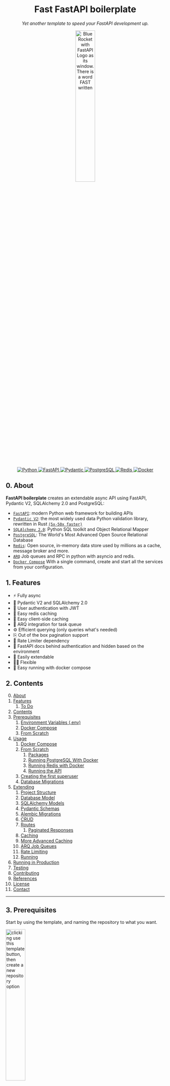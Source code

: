 <h1 align="center"> Fast FastAPI boilerplate</h1>
<p align="center" markdown=1>
  <i>Yet another template to speed your FastAPI development up.</i>
</p>

<p align="center">
  <a href="https://github.com/igormagalhaesr/FastAPI-boilerplate">
    <img src="https://user-images.githubusercontent.com/43156212/277095260-ef5d4496-8290-4b18-99b2-0c0b5500504e.png" alt="Blue Rocket with FastAPI Logo as its window. There is a word FAST written" width="35%" height="auto">
  </a>
</p>

<p align="center">
  <a href="">
      <img src="https://img.shields.io/badge/Python-3776AB?style=for-the-badge&logo=python&logoColor=white" alt="Python">
  </a>
  <a href="https://fastapi.tiangolo.com">
      <img src="https://img.shields.io/badge/FastAPI-005571?style=for-the-badge&logo=fastapi" alt="FastAPI">
  </a>
  <a href="https://docs.pydantic.dev/2.4/">
      <img src="https://img.shields.io/badge/Pydantic-E92063?logo=pydantic&logoColor=fff&style=for-the-badge" alt="Pydantic">
  </a>
  <a href="https://www.postgresql.org">
      <img src="https://img.shields.io/badge/PostgreSQL-316192?style=for-the-badge&logo=postgresql&logoColor=white" alt="PostgreSQL">
  </a>
  <a href="https://redis.io">
      <img src="https://img.shields.io/badge/Redis-DC382D?logo=redis&logoColor=fff&style=for-the-badge" alt="Redis">
  </a>
  <a href="https://docs.docker.com/compose/">
      <img src="https://img.shields.io/badge/Docker-2496ED?logo=docker&logoColor=fff&style=for-the-badge" alt="Docker">
  </a>
</p>

## 0. About
**FastAPI boilerplate** creates an extendable async API using FastAPI, Pydantic V2, SQLAlchemy 2.0 and PostgreSQL:
- [`FastAPI`](https://fastapi.tiangolo.com): modern Python web framework for building APIs
- [`Pydantic V2`](https://docs.pydantic.dev/2.4/): the most widely used data Python validation library, rewritten in Rust [`(5x-50x faster)`](https://docs.pydantic.dev/latest/blog/pydantic-v2-alpha/)
- [`SQLAlchemy 2.0`](https://docs.sqlalchemy.org/en/20/changelog/whatsnew_20.html): Python SQL toolkit and Object Relational Mapper
- [`PostgreSQL`](https://www.postgresql.org): The World's Most Advanced Open Source Relational Database
- [`Redis`](https://redis.io): Open source, in-memory data store used by millions as a cache, message broker and more.
- [`ARQ`](https://arq-docs.helpmanual.io) Job queues and RPC in python with asyncio and redis.
- [`Docker Compose`](https://docs.docker.com/compose/) With a single command, create and start all the services from your configuration.

## 1. Features
- ⚡️ Fully async
- 🚀 Pydantic V2 and SQLAlchemy 2.0
- 🔐 User authentication with JWT
- 🏬 Easy redis caching
- 👜 Easy client-side caching
- 🚦 ARQ integration for task queue
- ⚙️ Efficient querying (only queries what's needed)
- ⎘ Out of the box pagination support
- 🛑 Rate Limiter dependency
- 👮 FastAPI docs behind authentication and hidden based on the environment
- 🦾 Easily extendable
- 🤸‍♂️ Flexible
- 🚚 Easy running with docker compose

## 2. Contents
0. [About](#0-about)
1. [Features](#1-features)
    1. [To Do](#11-to-do)
2. [Contents](#2-contents)
3. [Prerequisites](#3-prerequisites)
    1. [Environment Variables (.env)](#31-environment-variables-env)
    2. [Docker Compose](#32-docker-compose-preferred)
    3. [From Scratch](#33-from-scratch)
4. [Usage](#4-usage)
    1. [Docker Compose](#41-docker-compose)
    2. [From Scratch](#42-from-scratch)
        1. [Packages](#421-packages)
        2. [Running PostgreSQL With Docker](#422-running-postgresql-with-docker)
        3. [Running Redis with Docker](#423-running-redis-with-docker)
        4. [Running the API](#424-running-the-api)
    3. [Creating the first superuser](#43-creating-the-first-superuser)
    4. [Database Migrations](#44-database-migrations)
5. [Extending](#5-extending)
    1. [Project Structure](#51-project-structure)
    2. [Database Model](#52-database-model)
    3. [SQLAlchemy Models](#53-sqlalchemy-models)
    4. [Pydantic Schemas](#54-pydantic-schemas)
    5. [Alembic Migrations](#55-alembic-migrations)
    6. [CRUD](#56-crud)
    7. [Routes](#57-routes)
        1. [Paginated Responses](#571-paginated-responses)
    8. [Caching](#58-caching)
    9. [More Advanced Caching](#59-more-advanced-caching)
    10. [ARQ Job Queues](#510-arq-job-queues)
    11. [Rate Limiting](#511-rate-limiting)
    12. [Running](#512-running)
6. [Running in Production](#6-running-in-production)
7. [Testing](#7-testing)
8. [Contributing](#8-contributing)
9. [References](#9-references)
10. [License](#10-license)
11. [Contact](#11-contact)

___
## 3. Prerequisites
Start by using the template, and naming the repository to what you want.
<p align="left">
    <img src="https://user-images.githubusercontent.com/43156212/277866726-975d1c98-b1c9-4c8e-b4bd-001c8a5728cb.png" alt="clicking use this template button, then create a new repository option" width="35%" height="auto">
</p>

Then clone your created repository (I'm using the base for the example)
```sh
git clone https://github.com/igormagalhaesr/FastAPI-boilerplate
```

### 3.1 Environment Variables (.env)
And create a ".env" file:

Then create a `.env` file:
```sh
touch .env
```

Inside of `.env`, create the following app settings variables:
```
# ------------- app settings ------------- 
APP_NAME="Your app name here"
APP_DESCRIPTION="Your app description here"
APP_VERSION="0.1"
CONTACT_NAME="Your name"
CONTACT_EMAIL="Your email"
LICENSE_NAME="The license you picked"
```

For the database ([`if you don't have a database yet, click here`]()), create:
```
# ------------- database -------------
POSTGRES_USER="your_postgres_user"
POSTGRES_PASSWORD="your_password"
POSTGRES_SERVER="your_server" # default localhost
POSTGRES_PORT=5432 
POSTGRES_DB="your_db"
```

For crypt:
Start by running
```sh
openssl rand -hex 32
```

And then create in `.env`:
```
# ------------- crypt -------------
SECRET_KEY= # result of openssl rand -hex 32
ALGORITHM= # pick an algorithm, default HS256
ACCESS_TOKEN_EXPIRE_MINUTES= # minutes until token expires, default 30
```

Then for the first admin user:
```
# ------------- admin -------------
ADMIN_NAME="your_name"
ADMIN_EMAIL="your_email"
ADMIN_USERNAME="your_username"
ADMIN_PASSWORD="your_password"
```

For redis caching:
```
# ------------- redis -------------
REDIS_CACHE_HOST="your_host" # default "localhost", if using docker compose you should user "redis"
REDIS_CACHE_PORT=6379
```

And for client-side caching:
```
# ------------- redis cache -------------
REDIS_CACHE_HOST="your_host" # default "localhost", if using docker compose you should user "redis"
REDIS_CACHE_PORT=6379
```

For ARQ Job Queues:
```
# ------------- redis queue -------------
REDIS_CACHE_HOST="your_host" # default "localhost", if using docker compose you should use "db"
REDIS_CACHE_PORT=6379
```
> **Warning** 
> You may use the same redis for both caching and queue while developing, but the recommendation is using two separate containers for production.

To create the first tier:
```
# ------------- first tier -------------
TIER_NAME="free"
```

For the rate limiter:
```
# ------------- redis rate limit -------------
REDIS_RATE_LIMIT_HOST="localhost"   # default="localhost"
REDIS_RATE_LIMIT_PORT=6379          # default=6379


# ------------- default rate limit settings -------------
DEFAULT_RATE_LIMIT_LIMIT=10         # default=10
DEFAULT_RATE_LIMIT_PERIOD=3600      # default=3600
```

For tests (optional to run):
```
# ------------- test -------------
TEST_NAME="Tester User"
TEST_EMAIL="test@tester.com"
TEST_USERNAME="testeruser"
TEST_PASSWORD="Str1ng$t"
```

And Finally the environment:
```
# ------------- environment -------------
ENVIRONMENT="local"
```
`ENVIRONMENT` can be one of `local`, `staging` and `production`, defaults to local, and changes the behavior of api `docs` endpoints:
- **local:** `/docs`, `/redoc` and `/openapi.json` available
- **staging:** `/docs`, `/redoc` and `/openapi.json` available for superusers
- **production:** `/docs`, `/redoc` and `/openapi.json` not available

### 3.2 Docker Compose (preferred)
To do it using docker compose, ensure you have docker and docker compose installed, then:
While in the base project directory (FastAPI-boilerplate here), run:

```sh
docker compose up
```

You should have a `web` container, `postgres` container, a `worker` container and a `redis` container running.  
Then head to `http://127.0.0.1:8000/docs`.

### 3.3 From Scratch
Install poetry:
```sh
pip install poetry
```

## 4. Usage

### 4.1 Docker Compose
If you used docker compose, your setup is done. You just need to ensure that when you run (while in the base folder):

```sh
docker compose up
```

You get the following outputs (in addition to many other outputs):
```sh
fastapi-boilerplate-worker-1  | ... redis_version=x.x.x mem_usage=999K clients_connected=1 db_keys=0
...
fastapi-boilerplate-db-1      | ... [1] LOG:  database system is ready to accept connections
...
fastapi-boilerplate-web-1     | INFO:     Application startup complete.
```

So you may skip to [5. Extending](#5-extending).

### 4.2 From Scratch

#### 4.2.1. Packages
In the `src` directory, run to install required packages:
```sh
poetry install
```
Ensuring it ran without any problem.

#### 4.2.2. Running PostgreSQL With Docker
> [!NOTE]
> If you already have a PostgreSQL running, you may skip this step.

Install docker if you don't have it yet, then run:
```sh
docker pull postgres
```

And pick the port, name, user and password, replacing the fields:
```sh
docker run -d \
    -p {PORT}:{PORT} \
    --name {NAME} \
    -e POSTGRES_PASSWORD={PASSWORD} \
    -e POSTGRES_USER={USER} \
    postgres
```

Such as:
```sh
docker run -d \
    -p 5432:5432 \
    --name postgres \
    -e POSTGRES_PASSWORD=1234 \
    -e POSTGRES_USER=postgres \
    postgres
```

#### 4.2.3. Running redis With Docker
> [!NOTE]
> If you already have a redis running, you may skip this step.

Install docker if you don't have it yet, then run:
```sh
docker pull redis:alpine
```

And pick the name and port, replacing the fields:
```sh
docker run -d \
  --name {NAME}  \
  -p {PORT}:{PORT} \
redis:alpine
```

Such as
```sh
docker run -d \
  --name redis  \
  -p 6379:6379 \
redis:alpine
```

#### 4.2.4. Running the API
While in the `src` folder, run to start the application with uvicorn server:
```sh
poetry run uvicorn app.main:app --reload
```
> [!TIP]
> The --reload flag enables auto-reload once you change (and save) something in the project

### 4.3 Creating the first superuser
#### 4.3.1 Docker Compose

> [!WARNING]
> Make sure DB and tables are created before running create_superuser (db should be running and the api should run at least once before)

If you are using docker compose, you should uncomment this part of the docker-compose.yml:
```
  # #-------- uncomment to create first superuser --------
  # create_superuser:
  #   build: 
  #     context: .
  #     dockerfile: Dockerfile
  #   env_file:
  #     - ./src/.env
  #   depends_on:
  #     - db
  #   command: python -m src.scripts.create_first_superuser
  #   volumes:
  #     - ./src:/code/src
```

Getting:
```
  #-------- uncomment to create first superuser --------
  create_superuser:
    build: 
      context: .
      dockerfile: Dockerfile
    env_file:
      - ./src/.env
    depends_on:
      - db
    command: python -m src.scripts.create_first_superuser
    volumes:
      - ./src:/code/src
```

While in the base project folder run to start the services:
```sh
docker-compose up -d
```

It will automatically run the create_superuser script as well, but if you want to rerun eventually:
```sh
docker-compose run --rm create_superuser
```

to stop the create_superuser service:
```sh
docker-compose stop create_superuser
```

#### 4.3.2 From Scratch
While in the `src` folder, run (after you started the application at least once to create the tables):
```sh
poetry run python -m scripts.create_first_superuser
```

### 4.3.3 Creating the first tier

> [!WARNING]
> Make sure DB and tables are created before running create_tier (db should be running and the api should run at least once before)

To create the first tier it's similar, you just replace `create_superuser` for `create_tier` service or `create_first_superuser` to `create_first_tier` for scripts. If using `docker compose`, do not forget to uncomment the `create_tier` service in `docker-compose.yml`.

### 4.4 Database Migrations
While in the `src` folder, run Alembic migrations:
```sh
poetry run alembic revision --autogenerate
```

And to apply the migration
```sh
poetry run alembic upgrade head
```

[!NOTE]
> If you do not have poetry, you may run it without poetry after running `pip install alembic`

## 5. Extending 
### 5.1 Project Structure
First, you may want to take a look at the project structure and understand what each file is doing.
```sh
.                                      # FastAPI-boilerplate folder. Rename it to suit your project name
├── Dockerfile                         # Dockerfile for building the application container.
├── LICENSE.md                         # License file for the project.
├── README.md                          # Project README providing information and instructions.
├── docker-compose.yml                 # Docker Compose file for defining multi-container applications.
│
└── src                                # Source code directory.
    ├── __init__.py                    # Initialization file for the src package.
    ├── alembic.ini                    # Configuration file for Alembic (database migration tool).
    ├── poetry.lock                    # Poetry lock file specifying exact versions of dependencies.
    ├── pyproject.toml                 # Configuration file for Poetry, lists project dependencies.
    │
    ├── app                            # Main application directory.
    │   ├── __init__.py                # Initialization file for the app package.
    │   ├── main.py                    # Entry point that imports and creates the FastAPI application instance.
    │   ├── worker.py                  # Worker script for handling background tasks.
    │   │
    │   ├── api                        # Folder containing API-related logic.
    │   │   ├── __init__.py
    │   │   ├── dependencies.py        # Defines dependencies that can be reused across the API endpoints.
    │   │   ├── exceptions.py          # Contains custom exceptions for the API.
    │   │   ├── paginated.py           # Utilities for paginated responses in APIs.
    │   │   │
    │   │   └── v1                     # Version 1 of the API.
    │   │       ├── __init__.py
    │   │       ├── login.py           # API routes related to user login.
    │   │       ├── logout.py          # API routes related to user logout (token blacklist).
    │   │       ├── posts.py           # API routes related to posts.
    │   │       ├── rate_limits.py     # API routes for rate limiting features.
    │   │       ├── tasks.py           # API routes related to background tasks.
    │   │       ├── tiers.py           # API routes for handling different user tiers.
    │   │       └── users.py           # API routes related to user management.
    │   │
    │   ├── core                       # Core utilities and configurations for the application.
    │   │   ├── __init__.py
    │   │   ├── cache.py               # Utilities related to caching.
    │   │   ├── config.py              # Application configuration settings.
    │   │   ├── database.py            # Database connectivity and session management.
    │   │   ├── exceptions.py          # Contains core custom exceptions for the application.
    │   │   ├── logger.py              # Logging utilities.
    │   │   ├── models.py              # Base models for the application.
    │   │   ├── queue.py               # Utilities related to task queues.
    │   │   ├── rate_limit.py          # Rate limiting utilities and configurations.
    │   │   ├── security.py            # Security utilities like password hashing and token generation.
    │   │   └── setup.py               # File defining settings and FastAPI application instance definition.
    │   │
    │   ├── crud                       # CRUD operations for the application.
    │   │   ├── __init__.py
    │   │   ├── crud_base.py           # Base CRUD operations class that can be extended by other CRUD modules.
    │   │   ├── crud_posts.py          # CRUD operations for posts.
    │   │   ├── crud_rate_limit.py     # CRUD operations for rate limiting configurations.
    │   │   ├── crud_tier.py           # CRUD operations for user tiers.
    │   │   ├── crud_token_blaclist.py # CRUD operations for token blacklist.
    │   │   ├── crud_users.py          # CRUD operations for users.
    │   │   └── helper.py              # Helper functions for CRUD operations.
    │   │
    │   ├── models                     # ORM models for the application.
    │   │   ├── __init__.py
    │   │   ├── post.py                # ORM model for posts.
    │   │   ├── rate_limit.py          # ORM model for rate limiting configurations.
    │   │   ├── tier.py                # ORM model for user tiers.
    │   │   ├── token_blacklist.py                # ORM model for token blacklist.
    │   │   └── user.py                # ORM model for users.
    │   │
    │   ├── schemas                    # Pydantic schemas for data validation.
    │   │   ├── __init__.py
    │   │   ├── job.py                 # Schemas related to background jobs.
    │   │   ├── post.py                # Schemas related to posts.
    │   │   ├── rate_limit.py          # Schemas for rate limiting configurations.
    │   │   ├── tier.py                # Schemas for user tiers.
    │   │   ├── token_blacklist.py     # Schemas for token blacklist.
    │   │   └── user.py                # Schemas related to users.
    │   │
    │   └── logs                       # Directory for log files.
    │       └── app.log                # Application log file.
    │
    ├── migrations                     # Directory for Alembic migrations.
    │   ├── README                     # General info and guidelines for migrations.
    │   ├── env.py                     # Environment configurations for Alembic.
    │   ├── script.py.mako             # Template script for migration generation.
    │   │
    │   └── versions                   # Folder containing individual migration scripts.
    │       └── README.MD
    │
    ├── scripts                        # Utility scripts for the project.
    │   ├── __init__.py
    │   ├── create_first_superuser.py  # Script to create the first superuser in the application.
    │   └── create_first_tier.py       # Script to create the first user tier in the application.
    │
    └── tests                          # Directory containing all the tests.
        ├── __init__.py                # Initialization file for the tests package.
        ├── conftest.py                # Configuration and fixtures for pytest.
        ├── helper.py                  # Helper functions for writing tests.
        └── test_user.py               # Tests related to the user model and endpoints.
```

### 5.2 Database Model
Create the new entities and relationships and add them to the model <br>
![diagram](https://user-images.githubusercontent.com/43156212/284426387-bdafc637-0473-4b71-890d-29e79da288cf.png)

#### 5.2.1 Token Blacklist
Note that this table is used to blacklist the `JWT` tokens (it's how you log a user out) <br>
![diagram](https://user-images.githubusercontent.com/43156212/284426382-b2f3c0ca-b8ea-4f20-b47e-de1bad2ca283.png)

### 5.3 SQLAlchemy Models
Inside `app/models`, create a new `entity.py` for each new entity (replacing entity with the name) and define the attributes according to [SQLAlchemy 2.0 standards](https://docs.sqlalchemy.org/en/20/orm/mapping_styles.html#orm-mapping-styles):

> [!WARNING]
> Note that since it inherits from `Base`, the new model is mapped as a python `dataclass`, so optional attributes (arguments with a default value) should be defined after required  attributes.

```python
from sqlalchemy import String, DateTime
from sqlalchemy.orm import Mapped, mapped_column, relationship

from app.core.database import Base

class Entity(Base):
  __tablename__ = "entity"

  id: Mapped[int] = mapped_column(
    "id", autoincrement=True, nullable=False, unique=True, primary_key=True, init=False
  )
  name: Mapped[str] = mapped_column(String(30))
  ...
```

### 5.4 Pydantic Schemas
Inside `app/schemas`, create a new `entity.py` for for each new entity (replacing entity with the name) and create the schemas according to [Pydantic V2](https://docs.pydantic.dev/latest/#pydantic-examples) standards:
```python
from typing import Annotated

from pydantic import BaseModel, EmailStr, Field, HttpUrl, ConfigDict

class EntityBase(BaseModel):
  name: Annotated[
    str, 
    Field(min_length=2, max_length=30, examples=["Entity Name"])
    ...
  ]

class Entity(EntityBase):
  ...

class EntityRead(EntityBase):
  ...

class EntityCreate(EntityBase):
  ...

class EntityCreateInternal(EntityCreate):
  ...

class EntityUpdate(BaseModel):
  ...

class EntityUpdateInternal(BaseModel):
  ...

class EntityDelete(BaseModel):
    model_config = ConfigDict(extra='forbid')

    is_deleted: bool
    deleted_at: datetime

```

### 5.5 Alembic Migrations
Then, while in the `src` folder, run Alembic migrations:
```sh
poetry run alembic revision --autogenerate
```

And to apply the migration
```sh
poetry run alembic upgrade head
```

### 5.6 CRUD
Inside `app/crud`, create a new `crud_entities.py` inheriting from `CRUDBase` for each new entity:
```python
from app.crud.crud_base import CRUDBase
from app.models.entity import Entity
from app.schemas.entity import EntityCreateInternal, EntityUpdate, EntityUpdateInternal, EntityDelete

CRUDEntity = CRUDBase[Entity, EntityCreateInternal, EntityUpdate, EntityUpdateInternal, EntityDelete]
crud_entity = CRUDEntity(Entity)
```

So, for users:
```python
# crud_users.py
from app.model.user import User
from app.schemas.user import UserCreateInternal, UserUpdate, UserUpdateInternal, UserDelete

CRUDUser = CRUDBase[User, UserCreateInternal, UserUpdate, UserUpdateInternal, UserDelete]
crud_users = CRUDUser(User)
```
#### 5.6.1 Get
When actually using the crud in an endpoint, to get data you just pass the database connection and the attributes as kwargs:
```python
# Here I'm getting the first user with email == user.email (email is unique in this case)
user = await crud_users.get(db=db, email=user.email)
```

#### 5.6.2 Get Multi
To get a list of objects with the attributes, you should use the get_multi:
```python
# Here I'm getting at most 10 users with the name 'User Userson' except for the first 3
user = await crud_users.get_multi(
  db=db,
  offset=3,
  limit=100,
  name="User Userson"
)
```
> [!WARNING]
> Note that get_multi returns a python `dict`.

Which will return a python dict with the following structure:
```javascript
{
  "data": [
    {
      "id": 4,
      "name": "User Userson",
      "username": "userson4",
      "email": "user.userson4@example.com",
      "profile_image_url": "https://profileimageurl.com"
    },
    {
      "id": 5,
      "name": "User Userson",
      "username": "userson5",
      "email": "user.userson5@example.com",
      "profile_image_url": "https://profileimageurl.com"
    }
  ],
  "total_count": 2,
  "has_more": false,
  "page": 1,
  "items_per_page": 10
}
```

#### 5.6.3 Create
To create, you pass a `CreateSchemaType` object with the attributes, such as a `UserCreate` pydantic schema:
```python
from app.core.schemas.user import UserCreate

# Creating the object
user_internal = UserCreate(
  name="user",
  username="myusername",
  email="user@example.com"
)

# Passing the object to be created
crud_users.create(db=db, object=user_internal)
```

#### 5.6.4 Exists
To just check if there is at least one row that matches a certain set of attributes, you should use `exists`
```python
# This queries only the email variable
# It returns True if there's at least one or False if there is none
crud_users.exists(db=db, email=user@example.com)
```

#### 5.6.5 Count
You can also get the count of a certain object with the specified filter:
```python
# Here I'm getting the count of users with the name 'User Userson'
user = await crud_users.count(
  db=db,
  name="User Userson"
)
```

#### 5.6.6 Update
To update you pass an `object` which may be a `pydantic schema` or just a regular `dict`, and the kwargs.
You will update with `objects` the rows that match your `kwargs`.
```python
# Here I'm updating the user with username == "myusername". 
# #I'll change his name to "Updated Name"
crud_users.update(db=db, object={name="Updated Name"}, username="myusername")
```

#### 5.6.7 Delete
To delete we have two options:
- db_delete: actually deletes the row from the database
- delete: 
    - adds `"is_deleted": True` and `deleted_at: datetime.utcnow()` if the model inherits from `PersistentDeletion` (performs a soft delete), but keeps the object in the database.
    - actually deletes the row from the database if the model does not inherit from `PersistentDeletion`

```python
# Here I'll just change is_deleted to True
crud_users.delete(db=db, username="myusername")

# Here I actually delete it from the database
crud_users.db_delete(db=db, username="myusername")
```

#### 5.6.8 Get Joined
To retrieve data with a join operation, you can use the get_joined method from your CRUD module. Here's how to do it:

```python
# Fetch a single record with a join on another model (e.g., User and Tier).
result = await crud_users.get_joined(
    db=db,  # The SQLAlchemy async session.
    join_model=Tier,  # The model to join with (e.g., Tier).
    schema_to_select=UserSchema,  # Pydantic schema for selecting User model columns (optional).
    join_schema_to_select=TierSchema  # Pydantic schema for selecting Tier model columns (optional).
)
```

**Relevant Parameters:**
- `join_model`: The model you want to join with (e.g., Tier).
- `join_prefix`: Optional prefix to be added to all columns of the joined model. If None, no prefix is added.
- `join_on`: SQLAlchemy Join object for specifying the ON clause of the join. If None, the join condition is auto-detected based on foreign keys.
- `schema_to_select`: A Pydantic schema to select specific columns from the primary model (e.g., UserSchema).
- `join_schema_to_select`: A Pydantic schema to select specific columns from the joined model (e.g., TierSchema).
- `join_type`: pecifies the type of join operation to perform. Can be "left" for a left outer join or "inner" for an inner join. Default "left".
- `kwargs`: Filters to apply to the primary query.

This method allows you to perform a join operation, selecting columns from both models, and retrieve a single record.

#### 5.6.9 Get Multi Joined
Similarly, to retrieve multiple records with a join operation, you can use the get_multi_joined method. Here's how:

```python
# Retrieve a list of objects with a join on another model (e.g., User and Tier).
result = await crud_users.get_multi_joined(
    db=db,  # The SQLAlchemy async session.
    join_model=Tier,  # The model to join with (e.g., Tier).
    join_prefix="tier_",  # Optional prefix for joined model columns.
    join_on=and_(User.tier_id == Tier.id, User.is_superuser == True),  # Custom join condition.
    schema_to_select=UserSchema,  # Pydantic schema for selecting User model columns.
    join_schema_to_select=TierSchema,  # Pydantic schema for selecting Tier model columns.
    username="john_doe"  # Additional filter parameters.
)
```

**Relevant Parameters:**
- `join_model`: The model you want to join with (e.g., Tier).
- `join_prefix`: Optional prefix to be added to all columns of the joined model. If None, no prefix is added.
- `join_on`: SQLAlchemy Join object for specifying the ON clause of the join. If None, the join condition is auto-detected based on foreign keys.
- `schema_to_select`: A Pydantic schema to select specific columns from the primary model (e.g., UserSchema).
- `join_schema_to_select`: A Pydantic schema to select specific columns from the joined model (e.g., TierSchema).
- `join_type`: pecifies the type of join operation to perform. Can be "left" for a left outer join or "inner" for an inner join. Default "left".
- `kwargs`: Filters to apply to the primary query.
- `offset`: The offset (number of records to skip) for pagination. Default 0.            
- `limit`: The limit (maximum number of records to return) for pagination. Default 100.
- `kwargs`: Filters to apply to the primary query.


#### More Efficient Selecting
For the `get` and `get_multi` methods we have the option to define a `schema_to_select` attribute, which is what actually makes the queries more efficient. When you pass a `pydantic schema` (preferred) or a list of the names of the attributes in `schema_to_select` to the `get` or `get_multi` methods, only the attributes in the schema will be selected.
```python
from app.schemas.user import UserRead
# Here it's selecting all of the user's data
crud_user.get(db=db, username="myusername")

# Now it's only selecting the data that is in UserRead. 
# Since that's my response_model, it's all I need
crud_user.get(db=db, username="myusername", schema_to_select=UserRead)
```

### 5.7 Routes
Inside `app/api/v1`, create a new `entities.py` file and create the desired routes
```python
from typing import Annotated

from fastapi import Depends

from app.schemas.entity import EntityRead
from app.core.database import async_get_db
...

router = fastapi.APIRouter(tags=["entities"])

@router.get("/entities/{id}", response_model=List[EntityRead])
async def read_entities(
  request: Request,
  id: int,
  db: Annotated[AsyncSession, Depends(async_get_db)]
):
  entity = await crud_entities.get(db=db, id=id)  
  
  return entity

...
```
Then in `app/api/v1/__init__.py` add the router such as:
```python
from fastapi import APIRouter
from app.api.v1.entity import router as entity_router
...

router = APIRouter(prefix="/v1") # this should be there already
...
router.include_router(entity_router)
```

#### 5.7.1 Paginated Responses
With the `get_multi` method we get a python `dict` with full suport for pagination:
```javascript
{
  "data": [
    {
      "id": 4,
      "name": "User Userson",
      "username": "userson4",
      "email": "user.userson4@example.com",
      "profile_image_url": "https://profileimageurl.com"
    },
    {
      "id": 5,
      "name": "User Userson",
      "username": "userson5",
      "email": "user.userson5@example.com",
      "profile_image_url": "https://profileimageurl.com"
    }
  ],
  "total_count": 2,
  "has_more": false,
  "page": 1,
  "items_per_page": 10
} 
```

And in the endpoint, we can import from `app/api/paginated` the following functions and Pydantic Schema:
```python
from app.api.paginated import (
  PaginatedListResponse, # What you'll use as a response_model to validate
  paginated_response,    # Creates a paginated response based on the parameters
  compute_offset         # Calculate the offset for pagination ((page - 1) * items_per_page)
)
```

Then let's create the endpoint:
```python
import fastapi

from app.schemas.entity imoport EntityRead
...

@router.get("/entities", response_model=PaginatedListResponse[EntityRead])
async def read_entities(
    request: Request, 
    db: Annotated[AsyncSession, Depends(async_get_db)],
    page: int = 1,
    items_per_page: int = 10
):
    entities_data = await crud_entity.get_multi(
        db=db,
        offset=compute_offset(page, items_per_page),
        limit=items_per_page,
        schema_to_select=UserRead, 
        is_deleted=False
    )
    
    return paginated_response(
        crud_data=entities_data, 
        page=page,
        items_per_page=items_per_page
    )
```

### 5.8 Caching
The `cache` decorator allows you to cache the results of FastAPI endpoint functions, enhancing response times and reducing the load on your application by storing and retrieving data in a cache.

Caching the response of an endpoint is really simple, just apply the `cache` decorator to the endpoint function. 

> [!WARNING]
> Note that you should always pass request as a variable to your endpoint function if you plan to use the cache decorator.

```python
...
from app.core.cache import cache

@app.get("/sample/{my_id}")
@cache(
    key_prefix="sample_data",
    expiration=3600,
    resource_id_name="my_id"
)
async def sample_endpoint(request: Request, my_id: int):
    # Endpoint logic here
    return {"data": "my_data"}
```

The way it works is:
- the data is saved in redis with the following cache key: `sample_data:{my_id}`
- then the time to expire is set as 3600 seconds (that's the default)

Another option is not passing the `resource_id_name`, but passing the `resource_id_type` (default int):
```python
...
from app.core.cache import cache

@app.get("/sample/{my_id}")
@cache(
    key_prefix="sample_data",
    resource_id_type=int
)
async def sample_endpoint(request: Request, my_id: int):
    # Endpoint logic here
    return {"data": "my_data"}
```
In this case, what will happen is:
- the `resource_id` will be inferred from the keyword arguments (`my_id` in this case)
- the data is saved in redis with the following cache key: `sample_data:{my_id}`
- then the the time to expire is set as 3600 seconds (that's the default)

Passing resource_id_name is usually preferred.

### 5.9 More Advanced Caching
The behaviour of the `cache` decorator changes based on the request method of your endpoint. 
It caches the result if you are passing it to a **GET** endpoint, and it invalidates the cache with this key_prefix and id if passed to other endpoints (**PATCH**, **DELETE**).


#### Invalidating Extra Keys
If you also want to invalidate cache with a different key, you can use the decorator with the `to_invalidate_extra` variable.

In the following example, I want to invalidate the cache for a certain `user_id`, since I'm deleting it, but I also want to invalidate the cache for the list of users, so it will not be out of sync.

```python
# The cache here will be saved as "{username}_posts:{username}":
@router.get("/{username}/posts", response_model=List[PostRead])
@cache(key_prefix="{username}_posts", resource_id_name="username")
async def read_posts(
    request: Request,
    username: str, 
    db: Annotated[AsyncSession, Depends(async_get_db)]
):
    ...

...

# Invalidating cache for the former endpoint by just passing the key_prefix and id as a dictionary:
@router.delete("/{username}/post/{id}")
@cache(
    "{username}_post_cache", 
    resource_id_name="id", 
    to_invalidate_extra={"{username}_posts": "{username}"} # also invalidate "{username}_posts:{username}" cache
)
async def erase_post(
    request: Request, 
    username: str,
    id: int,
    current_user: Annotated[UserRead, Depends(get_current_user)],
    db: Annotated[AsyncSession, Depends(async_get_db)]
):
    ...

# And now I'll also invalidate when I update the user:
@router.patch("/{username}/post/{id}", response_model=PostRead)
@cache(
    "{username}_post_cache", 
    resource_id_name="id", 
    to_invalidate_extra={"{username}_posts": "{username}"} 
)
async def patch_post(
    request: Request,
    username: str,
    id: int,
    values: PostUpdate,
    current_user: Annotated[UserRead, Depends(get_current_user)],
    db: Annotated[AsyncSession, Depends(async_get_db)]
):
    ...
```

> [!WARNING]
> Note that adding `to_invalidate_extra` will not work for **GET** requests.

#### Invalidate Extra By Pattern
Let's assume we have an endpoint with a paginated response, such as:
```python
@router.get("/{username}/posts", response_model=PaginatedListResponse[PostRead])
@cache(
    key_prefix="{username}_posts:page_{page}:items_per_page:{items_per_page}", 
    resource_id_name="username",
    expiration=60
)
async def read_posts(
    request: Request,
    username: str,
    db: Annotated[AsyncSession, Depends(async_get_db)],
    page: int = 1,
    items_per_page: int = 10
):
    db_user = await crud_users.get(db=db, schema_to_select=UserRead, username=username, is_deleted=False)
    if not db_user:
        raise HTTPException(status_code=404, detail="User not found")

    posts_data = await crud_posts.get_multi(
        db=db,
        offset=compute_offset(page, items_per_page),
        limit=items_per_page,
        schema_to_select=PostRead,
        created_by_user_id=db_user["id"],
        is_deleted=False
    )

    return paginated_response(
        crud_data=posts_data, 
        page=page, 
        items_per_page=items_per_page
    )
```

Just passing `to_invalidate_extra` will not work to invalidate this cache, since the key will change based on the `page` and `items_per_page` values.
To overcome this we may use the `pattern_to_invalidate_extra` parameter:

```python
@router.patch("/{username}/post/{id}")
@cache(
    "{username}_post_cache", 
    resource_id_name="id", 
    pattern_to_invalidate_extra=["{username}_posts:*"]
)
async def patch_post(
    request: Request,
    username: str,
    id: int,
    values: PostUpdate,
    current_user: Annotated[UserRead, Depends(get_current_user)],
    db: Annotated[AsyncSession, Depends(async_get_db)]
):
...
```

Now it will invalidate all caches with a key that matches the pattern `"{username}_posts:*`, which will work for the paginated responses.

> [!CAUTION]
> Using `pattern_to_invalidate_extra` can be resource-intensive on large datasets. Use it judiciously and consider the potential impact on Redis performance. Be cautious with patterns that could match a large number of keys, as deleting many keys simultaneously may impact the performance of the Redis server.

#### Client-side Caching
For `client-side caching`, all you have to do is let the `Settings` class defined in `app/core/config.py` inherit from the `ClientSideCacheSettings` class. You can set the `CLIENT_CACHE_MAX_AGE` value in `.env,` it defaults to 60 (seconds).

### 5.10 ARQ Job Queues
Create the background task in `app/worker.py`:
```python
...
# -------- background tasks --------
async def sample_background_task(ctx, name: str) -> str:
    await asyncio.sleep(5)
    return f"Task {name} is complete!"
```

Then add the function to the `WorkerSettings` class `functions` variable:
```python
# -------- class --------
...
class WorkerSettings:
    functions = [sample_background_task]
    ...
```

Add the task to be enqueued in a **POST** endpoint and get the info in a **GET**:
```python
...
@router.post("/task", response_model=Job, status_code=201)
async def create_task(message: str):
    job = await queue.pool.enqueue_job("sample_background_task", message)
    return {"id": job.job_id}


@router.get("/task/{task_id}")
async def get_task(task_id: str):
    job = ArqJob(task_id, queue.pool)
    return await job.info()

```

And finally run the worker in parallel to your fastapi application.

If you are using `docker compose`, the worker is already running.
If you are doing it from scratch, run while in the `src` folder:
```sh
poetry run arq app.worker.WorkerSettings
```
### 5.11 Rate Limiting
To limit how many times a user can make a request in a certain interval of time (very useful to create subscription plans or just to protect your API against DDOS), you may just use the `rate_limiter` dependency:

```python
from fastapi import Depends

from app.api.dependencies import rate_limiter
from app.core import queue
from app.schemas.job import Job

@router.post("/task", response_model=Job, status_code=201, dependencies=[Depends(rate_limiter)])
async def create_task(message: str):
    job = await queue.pool.enqueue_job("sample_background_task", message)
    return {"id": job.job_id}
```

By default, if no token is passed in the header (that is - the user is not authenticated), the user will be limited by his IP address with the default `limit` (how many times the user can make this request every period) and `period` (time in seconds) defined in `.env`.

Even though this is useful, real power comes from creating `tiers` (categories of users) and standard `rate_limits` (`limits` and `periods` defined for specific `paths` - that is - endpoints) for these tiers. 

All of the `tier` and `rate_limit` models, schemas, and endpoints are already created in the respective folders (and usable only by superusers). You may use the `create_tier` script to create the first tier (it uses the `.env` variable `TIER_NAME`, which is all you need to create a tier) or just use the api:

Here I'll create a `free` tier:

<p align="left">
    <img src="https://user-images.githubusercontent.com/43156212/282275103-d9c4f511-4cfa-40c6-b882-5b09df9f62b9.png" alt="passing name = free to api request body" width="70%" height="auto">
</p>

And a `pro` tier:

<p align="left">
    <img src="https://user-images.githubusercontent.com/43156212/282275107-5a6ca593-ccc0-4965-b2db-09ec5ecad91c.png" alt="passing name = pro to api request body" width="70%" height="auto">
</p>

Then I'll associate a `rate_limit` for the path `api/v1/tasks/task` for each of them, I'll associate a `rate limit` for the path `api/v1/tasks/task`. 

> [!WARNING]
> Do not forget to add `api/v1/...` or any other prefix to the beggining of your path. For the structure of the boilerplate, `api/v1/<rest_of_the_path>`

1 request every hour (3600 seconds) for the free tier: 

<p align="left">
    <img src="https://user-images.githubusercontent.com/43156212/282275105-95d31e19-b798-4f03-98f0-3e9d1844f7b3.png" alt="passing path=api/v1/tasks/task, limit=1, period=3600, name=api_v1_tasks:1:3600 to free tier rate limit" width="70%" height="auto">
</p>

10 requests every hour for the pro tier:

<p align="left">
    <img src="https://user-images.githubusercontent.com/43156212/282275108-deec6f46-9d47-4f01-9899-ca42da0f0363.png" alt="passing path=api/v1/tasks/task, limit=10, period=3600, name=api_v1_tasks:10:3600 to pro tier rate limit" width="70%" height="auto">
</p>

Now let's read all the tiers available (`GET api/v1/tiers`): 

```javascript
{
  "data": [
    {
      "name": "free",
      "id": 1,
      "created_at": "2023-11-11T05:57:25.420360"
    },
    {
      "name": "pro",
      "id": 2,
      "created_at": "2023-11-12T00:40:00.759847"
    }
  ],
  "total_count": 2,
  "has_more": false,
  "page": 1,
  "items_per_page": 10
}
```

And read the `rate_limits` for the `pro` tier to ensure it's working (`GET api/v1/tier/pro/rate_limits`):

```javascript
{
  "data": [
    {
      "path": "api_v1_tasks_task",
      "limit": 10,
      "period": 3600,
      "id": 1,
      "tier_id": 2,
      "name": "api_v1_tasks:10:3600"
    }
  ],
  "total_count": 1,
  "has_more": false,
  "page": 1,
  "items_per_page": 10
}
```

Now, whenever an authenticated user makes a `POST` request to the `api/v1/tasks/task`, they'll use the quota that is defined by their tier. 
You may check this getting the token from the `api/v1/login` endpoint, then passing it in the request header:
```sh
curl -X POST 'http://127.0.0.1:8000/api/v1/tasks/task?message=test' \
-H 'Authorization: Bearer <your-token-here>'
```

> [!TIP]
> Since the `rate_limiter` dependency uses the `get_optional_user` dependency instead of `get_current_user`, it will not require authentication to be used, but will behave accordingly if the user is authenticated (and token is passed in header). If you want to ensure authentication, also use `get_current_user` if you need.

To change a user's tier, you may just use the `PATCH api/v1/user/{username}/tier` endpoint.
Note that for flexibility (since this is a boilerplate), it's not necessary to previously inform a tier_id to create a user, but you probably should set every user to a certain tier (let's say `free`) once they are created. 

> [!WARNING]
> If a user does not have a `tier` or the tier does not have a defined `rate limit` for the path and the token is still passed to the request, the default `limit` and `period` will be used, this will be saved in `app/logs`.

### 5.12 Running
If you are using docker compose, just running the following command should ensure everything is working:
```sh
docker compose up
```

If you are doing it from scratch, ensure your postgres and your redis are running, then
while in the `src` folder, run to start the application with uvicorn server:
```sh
poetry run uvicorn app.main:app --reload
```

And for the worker:
```sh
poetry run arq app.worker.WorkerSettings
```

## 6. Running in Production
In production you probably should run using gunicorn workers:
```sh
command: gunicorn app.main:app -w 4 -k uvicorn.workers.UvicornWorker -b 0.0.0.0:8000
``` 
Here it's running with 4 workers, but you should test it depending on how many cores your machine has.

To do this if you are using docker compose, just replace the comment:
This part in docker-compose.yml:
```python
# -------- replace with comment to run with gunicorn --------
command: uvicorn app.main:app --host 0.0.0.0 --port 8000 --reload
# command: gunicorn app.main:app -w 4 -k uvicorn.workers.UvicornWorker -b 0.0.0.0:8000
```

Should be changed to:
```python
# -------- replace with comment to run with uvicorn --------
# command: uvicorn app.main:app --host 0.0.0.0 --port 8000 --reload
command: gunicorn app.main:app -w 4 -k uvicorn.workers.UvicornWorker -b 0.0.0.0:8000
```

> [!CAUTION]
> Do not forget to set the `ENVIRONMENT` in `.env` to `production` unless you want the API docs to be public.

More on running it in production later.

## 7. Testing
For tests, ensure you have in `.env`:
```
# ------------- test -------------
TEST_NAME="Tester User"
TEST_EMAIL="test@tester.com"
TEST_USERNAME="testeruser"
TEST_PASSWORD="Str1ng$t"
```

While in the tests folder, create your test file with the name "test_{entity}.py", replacing entity with what you're testing
```sh
touch test_items.py
```

Finally create your tests (you may want to copy the structure in test_user.py)

Now, to run:

### 7.1  Docker Compose
First you need to uncomment the following part in the `docker-compose.yml` file:
```
  # #-------- uncomment to run tests --------
  # pytest:
  #   build: 
  #     context: .
  #     dockerfile: Dockerfile 
  #   env_file:
  #     - ./src/.env 
  #   depends_on:
  #     - db
  #     - create_superuser
  #     - redis
  #   command: python -m pytest
  #   volumes:
  #     - ./src:/code/src
```

You'll get:
```
  #-------- uncomment to run tests --------
  pytest:
    build: 
      context: .
      dockerfile: Dockerfile 
    env_file:
      - ./src/.env 
    depends_on:
      - db
      - create_superuser
      - redis
    command: python -m pytest
    volumes:
      - ./src:/code/src
```

Start the Docker Compose services:

```sh
docker-compose up -d
```

It will automatically run the tests, but if you want to run again later:
```sh
docker-compose run --rm pytest
```

### 7.2  From Scratch

While in the `src` folder, run:
```sh
poetry run python -m pytest
```

## 8. Contributing
Contributions are appreciated, even if just reporting bugs, documenting stuff or answering questions. To contribute with a feature:
1. Fork it (https://github.com/igormagalhaesr/FastAPI-boilerplate)
2. Create your feature branch (`git checkout -b feature/fooBar`)
3. Test your changes while in the src folder `poetry run python -m pytest`
4. Commit your changes (`git commit -am 'Add some fooBar'`)
5. Push to the branch (`git push origin feature/fooBar`)
6. Create a new Pull Request

## 9. References
This project was inspired by a few projects, it's based on them with things changed to the way I like (and pydantic, sqlalchemy updated)
* [`Full Stack FastAPI and PostgreSQL`](https://github.com/tiangolo/full-stack-fastapi-postgresql) by @tiangolo himself
* [`FastAPI Microservices`](https://github.com/Kludex/fastapi-microservices) by @kludex which heavily inspired this boilerplate
* [`Async Web API with FastAPI + SQLAlchemy 2.0`](https://github.com/rhoboro/async-fastapi-sqlalchemy) for sqlalchemy 2.0 ORM examples
* [`FastaAPI Rocket Boilerplate`](https://github.com/asacristani/fastapi-rocket-boilerplate/tree/main) for docker compose

## 10. License
[`MIT`](LICENSE.md)

## 11. Contact
Igor Magalhaes – [@igormagalhaesr](https://twitter.com/igormagalhaesr) – igormagalhaesr@gmail.com
[github.com/igorbenav](https://github.com/igorbenav/)
